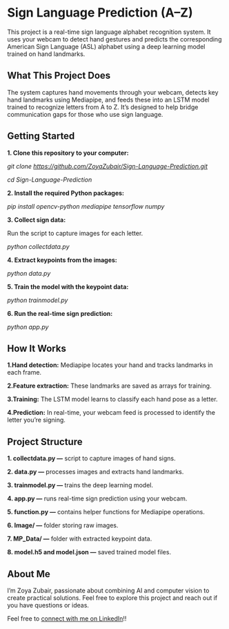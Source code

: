 
# Sign Language Prediction (A–Z)

This project is a real-time sign language alphabet recognition system. It uses your webcam to detect hand gestures and predicts the corresponding American Sign Language (ASL) alphabet using a deep learning model trained on hand landmarks.

## What This Project Does

The system captures hand movements through your webcam, detects key hand landmarks using Mediapipe, and feeds these into an LSTM model trained to recognize letters from A to Z. It’s designed to help bridge communication gaps for those who use sign language.





## Getting Started

**1. Clone this repository to your computer:**

*git clone https://github.com/ZoyaZubair/Sign-Language-Prediction.git*

*cd Sign-Language-Prediction*

**2. Install the required Python packages:**

*pip install opencv-python mediapipe tensorflow numpy*

**3. Collect sign data:**

Run the script to capture images for each letter.

*python collectdata.py*

**4. Extract keypoints from the images:**

*python data.py*

**5. Train the model with the keypoint data:**

*python trainmodel.py*

**6. Run the real-time sign prediction:**

*python app.py*








## How It Works

**1.Hand detection:** Mediapipe locates your hand and tracks landmarks in each frame.

**2.Feature extraction:** These landmarks are saved as arrays for training.

**3.Training:** The LSTM model learns to classify each hand pose as a letter.

**4.Prediction:** In real-time, your webcam feed is processed to identify the letter you’re signing.
## Project Structure

**1. collectdata.py —** script to capture images of hand signs.

**2. data.py —** processes images and extracts hand landmarks.

**3. trainmodel.py —** trains the deep learning model.

**4. app.py —** runs real-time sign prediction using your webcam.

**5. function.py —** contains helper functions for Mediapipe operations.

**6. Image/ —** folder storing raw images.

**7. MP_Data/ —** folder with extracted keypoint data.

**8. model.h5 and model.json —** saved trained model files.


## About Me

I’m Zoya Zubair, passionate about combining AI and computer vision to create practical solutions. Feel free to explore this project and reach out if you have questions or ideas.

Feel free to [connect with me on LinkedIn](https://www.linkedin.com/in/zoya-zubair-62841024b/)!!
